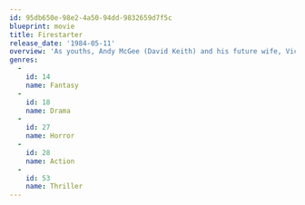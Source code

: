 ```yaml
---
id: 95db650e-98e2-4a50-94dd-9832659d7f5c
blueprint: movie
title: Firestarter
release_date: '1984-05-11'
overview: 'As youths, Andy McGee (David Keith) and his future wife, Vicky (Heather Locklear), participated in secret experiments, allowing themselves to be subjected to mysterious medical tests. Years later, the couple''s daughter, Charlie (Drew Barrymore), begins to exhibit the ability of setting fires solely with her mind. This volatile talent makes the youngster extremely dangerous and soon she becomes a target for the enigmatic agency known as "The Shop."'
genres:
  -
    id: 14
    name: Fantasy
  -
    id: 18
    name: Drama
  -
    id: 27
    name: Horror
  -
    id: 28
    name: Action
  -
    id: 53
    name: Thriller
---
```

